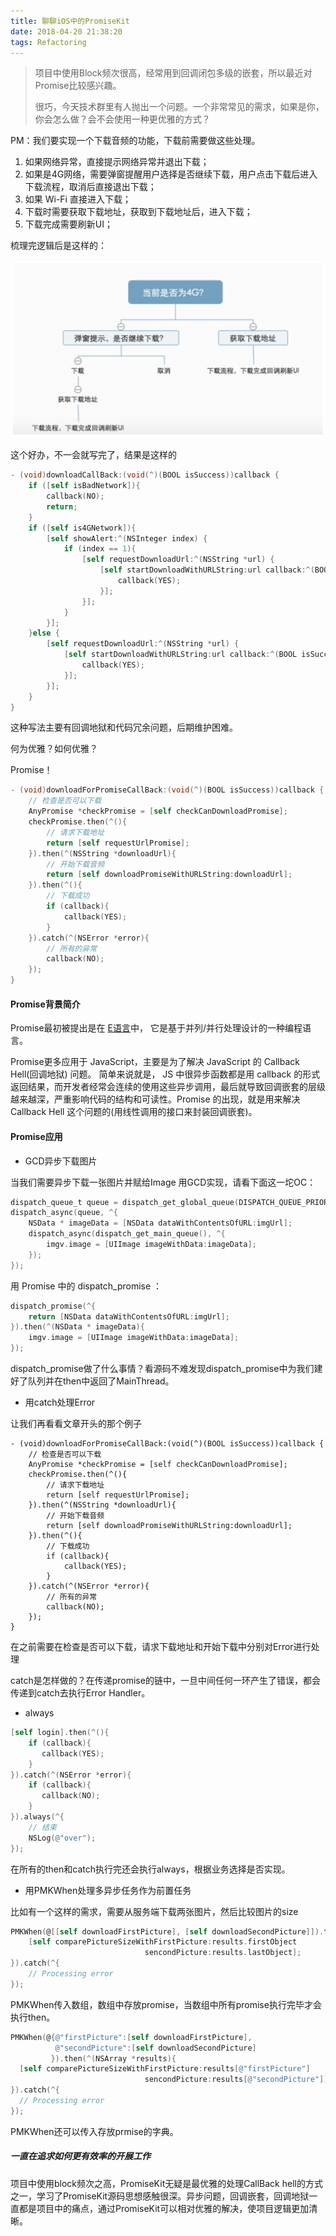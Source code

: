 ```yaml
---
title: 聊聊iOS中的PromiseKit
date: 2018-04-20 21:38:20
tags: Refactoring
---
```




> 项目中使用Block频次很高，经常用到回调闭包多级的嵌套，所以最近对Promise比较感兴趣。
>
> 很巧，今天技术群里有人抛出一个问题。一个非常常见的需求，如果是你，你会怎么做？会不会使用一种更优雅的方式？



PM：我们要实现一个下载音频的功能，下载前需要做这些处理。

1. 如果网络异常，直接提示网络异常并退出下载；
2. 如果是4G网络，需要弹窗提醒用户选择是否继续下载，用户点击下载后进入下载流程，取消后直接退出下载；
3. 如果 Wi-Fi 直接进入下载；
4. 下载时需要获取下载地址，获取到下载地址后，进入下载；
5. 下载完成需要刷新UI；

<!-- more -->

梳理完逻辑后是这样的：

![PromiseKitR](https://raw.githubusercontent.com/objChen/StaticResources/master/PromiseKitResources.png)

这个好办，不一会就写完了，结果是这样的

```objective-c
- (void)downloadCallBack:(void(^)(BOOL isSuccess))callback {
    if ([self isBadNetwork]){
        callback(NO);
        return;
    }
    if ([self is4GNetwork]){
        [self showAlert:^(NSInteger index) {
            if (index == 1){
                [self requestDownloadUrl:^(NSString *url) {
                    [self startDownloadWithURLString:url callback:^(BOOL isSuccsee) {
                        callback(YES);
                    }];
                }];
            }
        }];
    }else {
        [self requestDownloadUrl:^(NSString *url) {
            [self startDownloadWithURLString:url callback:^(BOOL isSuccsee) {
                callback(YES);
            }];
        }];
    }
}
```

这种写法主要有回调地狱和代码冗余问题，后期维护困难。

何为优雅？如何优雅？

Promise！

```objective-c
- (void)downloadForPromiseCallBack:(void(^)(BOOL isSuccess))callback {
    // 检查是否可以下载
    AnyPromise *checkPromise = [self checkCanDownloadPromise];
    checkPromise.then(^(){
        // 请求下载地址
        return [self requestUrlPromise];
    }).then(^(NSString *downloadUrl){
        // 开始下载音频
        return [self downloadPromiseWithURLString:downloadUrl];
    }).then(^(){
        // 下载成功
        if (callback){
            callback(YES);
        }
    }).catch(^(NSError *error){
        // 所有的异常
        callback(NO);
    });
}
```

#### Promise背景简介

Promise最初被提出是在 [E语言](http://erights.org/elib/distrib/pipeline.html)中， 它是基于并列/并行处理设计的一种编程语言。

Promise更多应用于 JavaScript，主要是为了解决 JavaScript 的 Callback Hell(回调地狱) 问题。 简单来说就是， JS 中很异步函数都是用 callback 的形式返回结果，而开发者经常会连续的使用这些异步调用，最后就导致回调嵌套的层级越来越深，严重影响代码的结构和可读性。Promise 的出现，就是用来解决 Callback Hell 这个问题的(用线性调用的接口来封装回调嵌套)。

#### Promise应用

- GCD异步下载图片

当我们需要异步下载一张图片并赋给Image 用GCD实现，请看下面这一坨OC：

```objective-c
dispatch_queue_t queue = dispatch_get_global_queue(DISPATCH_QUEUE_PRIORITY_DEFAULT, 0);
dispatch_async(queue, ^{
    NSData * imageData = [NSData dataWithContentsOfURL:imgUrl];
    dispatch_async(dispatch_get_main_queue(), ^{
        imgv.image = [UIImage imageWithData:imageData];
    });
});
```

用 Promise 中的 dispatch_promise ：

```objective-c
dispatch_promise(^{
    return [NSData dataWithContentsOfURL:imgUrl];
}).then(^(NSData * imageData){
    imgv.image = [UIImage imageWithData:imageData];
});
```

dispatch_promise做了什么事情？看源码不难发现dispatch_promise中为我们建好了队列并在then中返回了MainThread。

- 用catch处理Error

让我们再看看文章开头的那个例子

```
- (void)downloadForPromiseCallBack:(void(^)(BOOL isSuccess))callback {
    // 检查是否可以下载
    AnyPromise *checkPromise = [self checkCanDownloadPromise];
    checkPromise.then(^(){
        // 请求下载地址
        return [self requestUrlPromise];
    }).then(^(NSString *downloadUrl){
        // 开始下载音频
        return [self downloadPromiseWithURLString:downloadUrl];
    }).then(^(){
        // 下载成功
        if (callback){
            callback(YES);
        }
    }).catch(^(NSError *error){
        // 所有的异常
        callback(NO);
    });
}
```

在之前需要在检查是否可以下载，请求下载地址和开始下载中分别对Error进行处理

catch是怎样做的？在传递promise的链中，一旦中间任何一环产生了错误，都会传递到catch去执行Error Handler。

- always

```objective-c
[self login].then(^(){
    if (callback){
       callback(YES);
    }
}).catch(^(NSError *error){
    if (callback){
       callback(NO);
    }
}).always(^{
    // 结束
    NSLog(@"over");
});
```

在所有的then和catch执行完还会执行always，根据业务选择是否实现。

- 用PMKWhen处理多异步任务作为前置任务

比如有一个这样的需求，需要从服务端下载两张图片，然后比较图片的size

```objective-c
PMKWhen(@[[self downloadFirstPicture], [self downloadSecondPicture]]).then(^(NSArray *results){
    [self comparePictureSizeWithFirstPicture:results.firstObject
                              sencondPicture:results.lastObject];
}).catch(^{
    // Processing error
});
```

PMKWhen传入数组，数组中存放promise，当数组中所有promise执行完毕才会执行then。

```objective-c
PMKWhen(@{@"firstPicture":[self downloadFirstPicture],
          @"secondPicture":[self downloadSecondPicture]
         }).then(^(NSArray *results){
  [self comparePictureSizeWithFirstPicture:results[@"firstPicture"]
                              sencondPicture:results[@"secondPicture"]];
}).catch(^{
  // Processing error
});
```

PMKWhen还可以传入存放prmise的字典。



##### 一直在追求如何更有效率的开展工作

项目中使用block频次之高，PromiseKit无疑是最优雅的处理CallBack hell的方式之一，学习了PromiseKit源码思想感触很深。异步问题，回调嵌套，回调地狱一直都是项目中的痛点，通过PromiseKit可以相对优雅的解决，使项目逻辑更加清晰。



